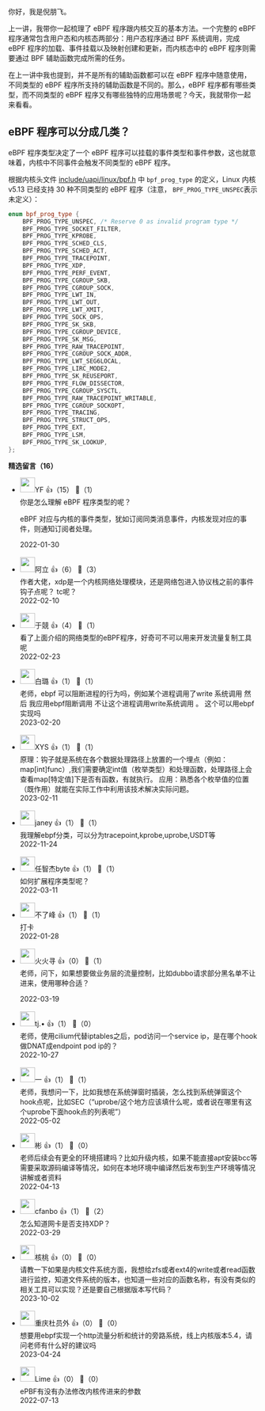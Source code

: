 你好，我是倪朋飞。

上一讲，我带你一起梳理了 eBPF 程序跟内核交互的基本方法。一个完整的 eBPF 程序通常包含用户态和内核态两部分：用户态程序通过 BPF 系统调用，完成 eBPF 程序的加载、事件挂载以及映射创建和更新，而内核态中的 eBPF 程序则需要通过 BPF 辅助函数完成所需的任务。

在上一讲中我也提到，并不是所有的辅助函数都可以在 eBPF 程序中随意使用，不同类型的 eBPF 程序所支持的辅助函数是不同的。那么，eBPF 程序都有哪些类型，而不同类型的 eBPF 程序又有哪些独特的应用场景呢？今天，我就带你一起来看看。

## eBPF 程序可以分成几类？

eBPF 程序类型决定了一个 eBPF 程序可以挂载的事件类型和事件参数，这也就意味着，内核中不同事件会触发不同类型的 eBPF 程序。

根据内核头文件 [include/uapi/linux/bpf.h](https://elixir.bootlin.com/linux/v5.13/source/include/uapi/linux/bpf.h#L908) 中 `bpf_prog_type` 的定义，Linux 内核 v5.13 已经支持 30 种不同类型的 eBPF 程序（注意， `BPF_PROG_TYPE_UNSPEC`表示未定义）：

```c++
enum bpf_prog_type {
	BPF_PROG_TYPE_UNSPEC, /* Reserve 0 as invalid program type */
	BPF_PROG_TYPE_SOCKET_FILTER,
	BPF_PROG_TYPE_KPROBE,
	BPF_PROG_TYPE_SCHED_CLS,
	BPF_PROG_TYPE_SCHED_ACT,
	BPF_PROG_TYPE_TRACEPOINT,
	BPF_PROG_TYPE_XDP,
	BPF_PROG_TYPE_PERF_EVENT,
	BPF_PROG_TYPE_CGROUP_SKB,
	BPF_PROG_TYPE_CGROUP_SOCK,
	BPF_PROG_TYPE_LWT_IN,
	BPF_PROG_TYPE_LWT_OUT,
	BPF_PROG_TYPE_LWT_XMIT,
	BPF_PROG_TYPE_SOCK_OPS,
	BPF_PROG_TYPE_SK_SKB,
	BPF_PROG_TYPE_CGROUP_DEVICE,
	BPF_PROG_TYPE_SK_MSG,
	BPF_PROG_TYPE_RAW_TRACEPOINT,
	BPF_PROG_TYPE_CGROUP_SOCK_ADDR,
	BPF_PROG_TYPE_LWT_SEG6LOCAL,
	BPF_PROG_TYPE_LIRC_MODE2,
	BPF_PROG_TYPE_SK_REUSEPORT,
	BPF_PROG_TYPE_FLOW_DISSECTOR,
	BPF_PROG_TYPE_CGROUP_SYSCTL,
	BPF_PROG_TYPE_RAW_TRACEPOINT_WRITABLE,
	BPF_PROG_TYPE_CGROUP_SOCKOPT,
	BPF_PROG_TYPE_TRACING,
	BPF_PROG_TYPE_STRUCT_OPS,
	BPF_PROG_TYPE_EXT,
	BPF_PROG_TYPE_LSM,
	BPF_PROG_TYPE_SK_LOOKUP,
};
```
<div><strong>精选留言（16）</strong></div><ul>
<li><img src="https://static001.geekbang.org/account/avatar/00/2a/d4/99/594e35c2.jpg" width="30px"><span>YF</span> 👍（15） 💬（1）<div>你是怎么理解 eBPF 程序类型的呢？

eBPF 对应与内核的事件类型，犹如订阅同类消息事件，内核发现对应的事件，则通知订阅者处理。</div>2022-01-30</li><br/><li><img src="https://static001.geekbang.org/account/avatar/00/14/87/06/bedf7932.jpg" width="30px"><span>阿立</span> 👍（6） 💬（3）<div>作者大佬，xdp是一个内核网络处理模块，还是网络包进入协议栈之前的事件钩子点呢？ tc呢？</div>2022-02-10</li><br/><li><img src="https://static001.geekbang.org/account/avatar/00/12/9c/f3/e01dfe3a.jpg" width="30px"><span>于競</span> 👍（4） 💬（1）<div>看了上面介绍的网络类型的eBPF程序，好奇可不可以用来开发流量复制工具呢</div>2022-02-23</li><br/><li><img src="https://static001.geekbang.org/account/avatar/00/31/5a/e3/cfc48236.jpg" width="30px"><span>白璐</span> 👍（1） 💬（1）<div>老师，ebpf 可以阻断进程的行为吗，例如某个进程调用了write 系统调用 然后 我应用ebpf阻断调用 不让这个进程调用write系统调用 。 这个可以用ebpf实现吗</div>2023-02-20</li><br/><li><img src="https://static001.geekbang.org/account/avatar/00/1f/0b/6e/e0409a35.jpg" width="30px"><span>XYS</span> 👍（1） 💬（1）<div>原理：钩子就是系统在各个数据处理路径上放置的一个埋点（例如：map[int]func）,我们需要确定int值（枚举类型）和处理函数，处理路径上会查看map[特定值]下是否有函数，有就执行。
应用：熟悉各个枚举值的位置（既作用）就能在实际工作中利用该技术解决实际问题。</div>2023-02-11</li><br/><li><img src="https://static001.geekbang.org/account/avatar/00/18/b7/24/17f6c240.jpg" width="30px"><span>janey</span> 👍（1） 💬（1）<div>我理解ebpf分类，可以分为tracepoint,kprobe,uprobe,USDT等</div>2022-11-24</li><br/><li><img src="https://static001.geekbang.org/account/avatar/00/15/91/21/d38d8391.jpg" width="30px"><span>任智杰byte</span> 👍（1） 💬（1）<div>如何扩展程序类型呢？</div>2022-03-11</li><br/><li><img src="https://static001.geekbang.org/account/avatar/00/0f/76/b0/14fec62f.jpg" width="30px"><span>不了峰</span> 👍（1） 💬（1）<div>打卡</div>2022-01-28</li><br/><li><img src="https://static001.geekbang.org/account/avatar/00/11/19/1d/d2b6e006.jpg" width="30px"><span>火火寻</span> 👍（0） 💬（1）<div>老师，问下，如果想要做业务层的流量控制，比如dubbo请求部分黑名单不让进来，使用哪种合适？
</div>2022-03-19</li><br/><li><img src="https://static001.geekbang.org/account/avatar/00/16/70/ab/7a7399a7.jpg" width="30px"><span>tj.•</span> 👍（1） 💬（0）<div>老师，使用cilium代替iptables之后，pod访问一个service ip，是在哪个hook做DNAT成endpoint pod ip的？</div>2022-10-27</li><br/><li><img src="https://static001.geekbang.org/account/avatar/00/2d/b1/60/23c03681.jpg" width="30px"><span>一</span> 👍（1） 💬（1）<div>老师，我想问一下，比如我想在系统弹窗时插装，怎么找到系统弹窗这个hook点呢，比如SEC（“uprobe&#47;这个地方应该填什么呢，或者说在哪里有这个uprobe下面hook点的列表呢”）</div>2022-05-02</li><br/><li><img src="https://static001.geekbang.org/account/avatar/00/23/73/de/2d9bc244.jpg" width="30px"><span>彬</span> 👍（1） 💬（0）<div>老师后续会有更全的环境搭建吗？比如升级内核，如果不能直接apt安装bcc等需要采取源码编译等情况，如何在本地环境中编译然后发布到生产环境等情况讲解或者资料</div>2022-04-13</li><br/><li><img src="https://static001.geekbang.org/account/avatar/00/0f/ed/1a/269eb3d6.jpg" width="30px"><span>cfanbo</span> 👍（1） 💬（2）<div>怎么知道网卡是否支持XDP？</div>2022-03-29</li><br/><li><img src="https://static001.geekbang.org/account/avatar/00/15/22/f4/9fd6f8f0.jpg" width="30px"><span>核桃</span> 👍（0） 💬（0）<div>请教一下如果是内核文件系统方面，我想给zfs或者ext4的write或者read函数进行监控，知道文件系统的版本，也知道一些对应的函数名称，有没有类似的相关工具可以实现？还是要自己根据版本写代码？</div>2023-10-02</li><br/><li><img src="https://static001.geekbang.org/account/avatar/00/17/24/b1/9462135f.jpg" width="30px"><span>重庆杜员外</span> 👍（0） 💬（0）<div>想要用ebpf实现一个http流量分析和统计的旁路系统，线上内核版本5.4，请问老师有什么好的建议吗</div>2023-04-24</li><br/><li><img src="https://static001.geekbang.org/account/avatar/00/2c/7b/7a/70c904e9.jpg" width="30px"><span>Lime</span> 👍（0） 💬（0）<div>ePBF有没有办法修改内核传进来的参数</div>2022-07-13</li><br/>
</ul>